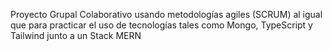 Proyecto Grupal Colaborativo usando metodologías agiles (SCRUM) al igual que para practicar el uso de tecnologías tales como Mongo, TypeScript y Tailwind junto a un Stack MERN